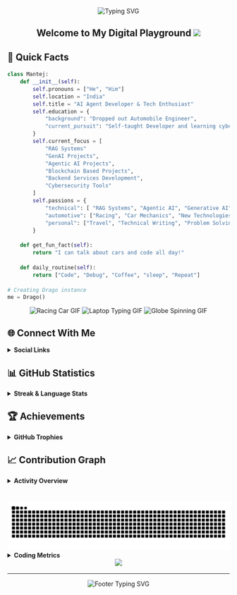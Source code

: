 <div align="center">
  <img src="https://readme-typing-svg.demolab.com?font=Fira+Code&weight=600&size=40&duration=4000&pause=1000&color=6AD3FF&center=true&vCenter=true&random=false&width=500&height=70&lines=Hi+%F0%9F%91%8B+I'm+Mantej" alt="Typing SVG" />
</div>

<div align="center">
  <h2>
    Welcome to My Digital Playground
    <img src="https://media.giphy.com/media/hvRJCLFzcasrR4ia7z/giphy.gif" width="30px"/>
  </h2>
</div>


<h2> 🚀 Quick Facts </h2>


```python
class Mantej:
    def __init__(self):
        self.pronouns = ["He", "Him"]
        self.location = "India"
        self.title = "AI Agent Developer & Tech Enthusiast"
        self.education = {
            "background": "Dropped out Automobile Engineer",
            "current_pursuit": "Self-taught Developer and learning cybersecurity tools"
        }
        self.current_focus = [
            "RAG Systems"
            "GenAI Projects",
            "Agentic AI Projects",
            "Blockchain Based Projects",
            "Backend Services Development",
            "Cybersecurity Tools"
        ]
        self.passions = {
            "technical": [ "RAG Systems", "Agentic AI", "Generative AI", "Machine Learning", "Linux", "System Architecture", "Cloud Computing", "Internet of Things", "Web3 & Blockchain"],
            "automotive": ["Racing", "Car Mechanics", "New Technologies", "Modifications"],
            "personal": ["Travel", "Technical Writing", "Problem Solving", "Documentations"]
        }
    
    def get_fun_fact(self):
        return "I can talk about cars and code all day!"
    
    def daily_routine(self):
        return ["Code", "Debug", "Coffee", "sleep", "Repeat"]

# Creating Drago instance
me = Drago()
```

<div align="center">
  <img src="https://media0.giphy.com/media/iJDLBX5GY8niCpZYkR/source.gif" alt="Racing Car GIF" width="275" height="185"/>
  <img src="https://media.giphy.com/media/Y4ak9Ki2GZCbJxAnJD/giphy.gif" alt="Laptop Typing GIF" width="275" height="185"/>
  <img src="https://i.gifer.com/origin/89/894182626f762e66170dab57945c4b9e.gif" alt="Globe Spinning GIF" width="275" height="185"/>
</div>

## 🌐 Connect With Me

<details>
  <summary><b>Social Links</b></summary>
  <br>
  
  <div align="center">

  [![LinkedIn](https://img.shields.io/badge/LinkedIn-%230077B5.svg?style=for-the-badge&logo=linkedin&logoColor=white)](https://linkedin.com/in/mantej-singh-a-724219288)
  [![X](https://img.shields.io/badge/X-%23000000.svg?style=for-the-badge&logo=X&logoColor=white)](https://x.com/_gear_head_03_)
  [![YouTube](https://img.shields.io/badge/YouTube-%23FF0000.svg?style=for-the-badge&logo=YouTube&logoColor=white)](https://youtube.com/@@dragoo0)

  </div>
</details>

## 📊 GitHub Statistics

<details>
  <summary><b>Streak & Language Stats</b></summary>
  <br>
  
  <div align="center">
  
  [![GitHub Streak](https://github-readme-streak-stats.herokuapp.com?user=Drago-03&theme=dark&short_numbers=true)](https://git.io/streak-stats)
    
  </div>

  <div align="center">

  ![Top Languages](https://github-readme-stats.vercel.app/api/top-langs/?username=Drago-03&theme=tokyonight&hide_border=true&include_all_commits=true&count_private=true&layout=compact&border_radius=10&card_width=500&cache_seconds=86400)

  </div>
</details>

## 🏆 Achievements

<details>
  <summary><b>GitHub Trophies</b></summary>
  <br>
  
  <div align="center"> 
  
  [![Trophy](https://github-profile-trophy.vercel.app/?username=Drago-03&theme=tokyonight&no-frame=true&column=7&margin-w=15&margin-h=15)](https://github.com/Drago-03)
  
  </div>
</details>

## 📈 Contribution Graph

<details>
  <summary><b>Activity Overview</b></summary>
  <br>
  
  <div align="center">
  
  [![Activity Graph](https://github-readme-activity-graph.vercel.app/graph?username=Drago-03&theme=tokyo-night&hide_border=true&radius=10&area=true&height=300)](https://github.com/Drago-03)
  
  </div>
</details>

###

<br clear="both">

<img src="https://raw.githubusercontent.com/Drago-03/Drago-03/output/snake.svg" alt="Snake animation" />

<br>

<details>
  <summary><b>Coding Metrics</b></summary>
  <br>
  
  <!--START_SECTION:waka-->
![Code Time](http://img.shields.io/badge/Code%20Time-23%20hrs%2036%20mins-blue)

![Profile Views](http://img.shields.io/badge/Profile%20Views-208-blue)

![Lines of code](https://img.shields.io/badge/From%20Hello%20World%20I%27ve%20Written-19.4%20million%20lines%20of%20code-blue)

**🐱 My GitHub Data** 

> 📦 1.0 MB Used in GitHub's Storage 
 > 
> 🏆 1,675 Contributions in the Year 2025
 > 
> 💼 Opted to Hire
 > 
> 📜 56 Public Repositories 
 > 
> 🔑 26 Private Repositories 
 > 
**I'm an Early 🐤** 

```text
🌞 Morning                4475 commits        ████████████████░░░░░░░░░   65.53 % 
🌆 Daytime                1597 commits        ██████░░░░░░░░░░░░░░░░░░░   23.39 % 
🌃 Evening                564 commits         ██░░░░░░░░░░░░░░░░░░░░░░░   08.26 % 
🌙 Night                  193 commits         █░░░░░░░░░░░░░░░░░░░░░░░░   02.83 % 
```
📅 **I'm Most Productive on Sunday** 

```text
Monday                   1240 commits        █████░░░░░░░░░░░░░░░░░░░░   18.16 % 
Tuesday                  324 commits         █░░░░░░░░░░░░░░░░░░░░░░░░   04.74 % 
Wednesday                288 commits         █░░░░░░░░░░░░░░░░░░░░░░░░   04.22 % 
Thursday                 149 commits         █░░░░░░░░░░░░░░░░░░░░░░░░   02.18 % 
Friday                   182 commits         █░░░░░░░░░░░░░░░░░░░░░░░░   02.67 % 
Saturday                 438 commits         ██░░░░░░░░░░░░░░░░░░░░░░░   06.41 % 
Sunday                   4208 commits        ███████████████░░░░░░░░░░   61.62 % 
```


📊 **This Week I Spent My Time On** 

```text
🕑︎ Time Zone: Asia/Kolkata

💬 Programming Languages: 
TypeScript               10 hrs 11 mins      ███████████████░░░░░░░░░░   59.23 % 
Other                    2 hrs 14 mins       ███░░░░░░░░░░░░░░░░░░░░░░   13.06 % 
Markdown                 1 hr 40 mins        ██░░░░░░░░░░░░░░░░░░░░░░░   09.74 % 
Bash                     1 hr 6 mins         ██░░░░░░░░░░░░░░░░░░░░░░░   06.42 % 
Text                     32 mins             █░░░░░░░░░░░░░░░░░░░░░░░░   03.17 % 

🐱‍💻 Projects: 
Neural-Nexus             6 hrs 26 mins       █████████░░░░░░░░░░░░░░░░   37.45 % 
Mantej                   5 hrs 14 mins       ████████░░░░░░░░░░░░░░░░░   30.49 % 
BoxBoxBox                2 hrs 58 mins       ████░░░░░░░░░░░░░░░░░░░░░   17.33 % 
neural-nexus-pkg         1 hr 37 mins        ██░░░░░░░░░░░░░░░░░░░░░░░   09.49 % 
Prastut-AI               45 mins             █░░░░░░░░░░░░░░░░░░░░░░░░   04.43 % 

💻 Operating System: 
Mac                      11 hrs 22 mins      █████████████████░░░░░░░░   66.05 % 
Windows                  5 hrs 50 mins       ████████░░░░░░░░░░░░░░░░░   33.95 % 
```

**I Mostly Code in TypeScript** 

```text
TypeScript               16 repos            █████████░░░░░░░░░░░░░░░░   35.56 % 
Python                   14 repos            ████████░░░░░░░░░░░░░░░░░   31.11 % 
JavaScript               8 repos             ████░░░░░░░░░░░░░░░░░░░░░   17.78 % 
HTML                     3 repos             ██░░░░░░░░░░░░░░░░░░░░░░░   06.67 % 
Jupyter Notebook         1 repo              █░░░░░░░░░░░░░░░░░░░░░░░░   02.22 % 
```



**Timeline**

![Lines of Code chart](https://raw.githubusercontent.com/Drago-03/Drago-03/main/assets/bar_graph.png)


 Last Updated on 11/06/2025 18:45:01 UTC
<!--END_SECTION:waka-->
</details>

<div align="center">
  
  <img src="https://capsule-render.vercel.app/api?type=waving&color=gradient&height=100&section=footer&animation=twinkling"/>
</div>

---

<div align="center">
  <img src="https://readme-typing-svg.demolab.com?font=Fira+Code&size=15&duration=3000&pause=1000&color=6AD3FF&center=true&vCenter=true&repeat=false&width=500&lines=Happy+Coding!+Feel+free+to+connect+and+collaborate!" alt="Footer Typing SVG" />
  
  <br>
</div>
